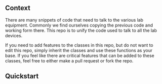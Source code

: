 ## Context

There are many snippets of code that need to talk to the various lab equipment.
Commonly we find ourselves copying the previous code and working form there.
This repo is to unify the code used to talk to all the lab devices.

If you need to add features to the classes in this repo, but do not want to edit this repo, simply inherit the classes and use these functions as your base.
If you feel like there are critical features that can be added to these classes, feel free to either make a pull request or fork the repo.

## Quickstart
